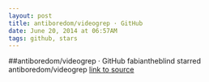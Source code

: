 ```yaml
---
layout: post
title: antiboredom/videogrep · GitHub
date: June 20, 2014 at 06:57AM
tags: github, stars
---
```

##antiboredom/videogrep · GitHub
fabiantheblind starred antiboredom/videogrep
[link to source](http://ift.tt/1iMo28Z) 
